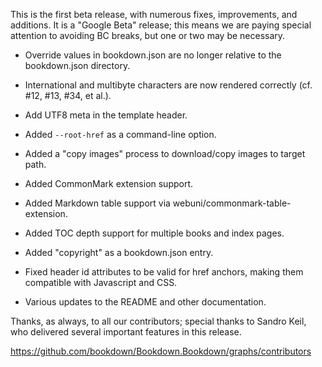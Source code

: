 This is the first beta release, with numerous fixes, improvements, and additions. It is a "Google Beta" release; this means we are paying special attention to avoiding BC breaks, but one or two may be necessary.

- Override values in bookdown.json are no longer relative to the bookdown.json directory.

- International and multibyte characters are now rendered correctly (cf. #12, #13, #34, et al.).

- Add UTF8 meta in the template header.

- Added `--root-href` as a command-line option.

- Added a "copy images" process to download/copy images to target path.

- Added CommonMark extension support.

- Added Markdown table support via webuni/commonmark-table-extension.

- Added TOC depth support for multiple books and index pages.

- Added "copyright" as a bookdown.json entry.

- Fixed header id attributes to be valid for href anchors, making them compatible with Javascript and CSS.

- Various updates to the README and other documentation.

Thanks, as always, to all our contributors; special thanks to Sandro Keil, who delivered several important features in this release.

<https://github.com/bookdown/Bookdown.Bookdown/graphs/contributors>
